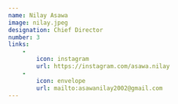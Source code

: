```yaml
---
name: Nilay Asawa
image: nilay.jpeg
designation: Chief Director
number: 3
links:
    -
        icon: instagram
        url: https://instagram.com/asawa.nilay
    -
        icon: envelope
        url: mailto:asawanilay2002@gmail.com
---
```

